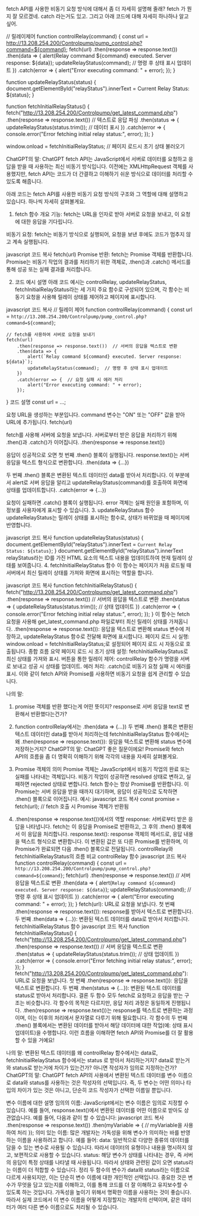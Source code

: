 

fetch API를 사용한 비동기 요청 방식에 대해서 좀 더 자세히 설명해 줄래?
fetch 가 뭔지 잘 모르겠네. catch 라는거도 있고. 그리고 아래 코드에 대해 자세히 하나하나 알고 싶어.

// 릴레이제어
function controlRelay(command) {
    const url = http://13.208.254.200/Controlpump/pump_control.php?command=${command};
    fetch(url)
        .then(response => response.text())
        .then(data => {
            alert(Relay command ${command} executed. Server response: ${data});
            updateRelayStatus(command);  // 명령 후 상태 표시 업데이트
        })
        .catch(error => {
            alert("Error executing command: " + error);
        });
}

function updateRelayStatus(status) {
    document.getElementById("relayStatus").innerText = Current Relay Status: ${status};
}

function fetchInitialRelayStatus() {
    fetch("http://13.208.254.200/Controlpump/get_latest_command.php")
        .then(response => response.text())  // 텍스트로 응답 파싱
        .then(status => {
            updateRelayStatus(status.trim()); // 데이터 표시
        })
        .catch(error => {
            console.error("Error fetching initial relay status:", error);
        });
}

window.onload = fetchInitialRelayStatus;  // 페이지 로드시 초기 상태 불러오기

ChatGPT의 말:
ChatGPT
fetch API는 JavaScript에서 서버로 데이터를 요청하고 응답을 받을 때 사용하는 최신 비동기 방식입니다. 이전에는 XMLHttpRequest 객체를 사용했지만, fetch API는 코드가 더 간결하고 이해하기 쉬운 방식으로 데이터를 처리할 수 있도록 해줍니다.

아래 코드는 fetch API를 사용한 비동기 요청 방식의 구조와 그 역할에 대해 설명하고 있습니다. 하나씩 자세히 살펴볼게요.

1. fetch 함수 개요
기능: fetch는 URL을 인자로 받아 서버로 요청을 보내고, 이 요청에 대한 응답을 기다립니다.

비동기 요청: fetch는 비동기 방식으로 실행되어, 요청을 보낸 후에도 코드가 멈추지 않고 계속 실행됩니다.

javascript
코드 복사
fetch(url)
Promise 반환: fetch는 Promise 객체를 반환합니다. Promise는 비동기 작업의 결과를 처리하기 위한 객체로, .then()과 .catch() 메서드를 통해 성공 또는 실패 결과를 처리합니다.

2. 코드 예시 설명
아래 코드 예시는 controlRelay, updateRelayStatus, fetchInitialRelayStatus라는 세 가지 주요 함수로 구성되어 있으며, 각 함수는 비동기 요청을 사용해 릴레이 상태를 제어하고 페이지에 표시합니다.

javascript
코드 복사
// 릴레이 제어
function controlRelay(command) {
    const url = `http://13.208.254.200/Controlpump/pump_control.php?command=${command}`;

    // fetch를 사용하여 서버로 요청을 보내기
    fetch(url)
        .then(response => response.text())  // 서버의 응답을 텍스트로 변환
        .then(data => {
            alert(`Relay command ${command} executed. Server response: ${data}`);
            updateRelayStatus(command);  // 명령 후 상태 표시 업데이트
        })
        .catch(error => {  // 요청 실패 시 에러 처리
            alert("Error executing command: " + error);
        });
}
코드 설명
const url = ...;

요청 URL을 생성하는 부분입니다. command 변수는 "ON" 또는 "OFF" 값을 받아 URL에 추가됩니다.
fetch(url)

fetch를 사용해 서버에 요청을 보냅니다.
서버로부터 받은 응답을 처리하기 위해 .then()과 .catch()가 이어집니다.
.then(response => response.text())

응답이 성공적으로 오면 첫 번째 .then() 블록이 실행됩니다.
response.text()는 서버 응답을 텍스트 형식으로 변환합니다.
.then(data => {...})

두 번째 .then() 블록은 변환된 텍스트 데이터인 data를 받아서 처리합니다.
이 부분에서 alert로 서버 응답을 알리고 updateRelayStatus(command)를 호출하여 화면에 상태를 업데이트합니다.
.catch(error => {...})

요청이 실패하면 .catch() 블록이 실행됩니다.
error 객체는 실패 원인을 포함하며, 이 정보를 사용자에게 표시할 수 있습니다.
3. updateRelayStatus 함수
updateRelayStatus는 릴레이 상태를 표시하는 함수로, 상태가 바뀌었을 때 페이지에 반영합니다.

javascript
코드 복사
function updateRelayStatus(status) {
    document.getElementById("relayStatus").innerText = `Current Relay Status: ${status}`;
}
document.getElementById("relayStatus").innerText
relayStatus라는 ID를 가진 HTML 요소의 텍스트 내용을 업데이트하여 현재 릴레이 상태를 보여줍니다.
4. fetchInitialRelayStatus 함수
이 함수는 페이지가 처음 로드될 때 서버에서 최신 릴레이 상태를 가져와 화면에 표시하는 역할을 합니다.

javascript
코드 복사
function fetchInitialRelayStatus() {
    fetch("http://13.208.254.200/Controlpump/get_latest_command.php")
        .then(response => response.text())  // 서버의 응답을 텍스트로 변환
        .then(status => {
            updateRelayStatus(status.trim()); // 상태 업데이트
        })
        .catch(error => {
            console.error("Error fetching initial relay status:", error);
        });
}
이 함수는 fetch 요청을 사용해 get_latest_command.php 파일로부터 최신 릴레이 상태를 가져옵니다.
.then(response => response.text()): 응답을 텍스트로 변환해 status 변수에 저장하고, updateRelayStatus 함수로 전달해 화면에 표시합니다.
페이지 로드 시 실행: window.onload = fetchInitialRelayStatus;로 설정되어 페이지 로드 시 자동으로 호출됩니다.
종합 흐름 요약
페이지 로드 시 초기 상태 설정: fetchInitialRelayStatus로 최신 상태를 가져와 표시.
버튼을 통한 릴레이 제어: controlRelay 함수가 명령을 서버로 보내고 성공 시 상태를 업데이트.
에러 처리: .catch()로 비동기 요청 실패 시 에러를 표시.
이와 같이 fetch API와 Promise를 사용하면 비동기 요청을 쉽게 관리할 수 있습니다.






나의 말:
1. promise 객체를 반환 했다는게 어떤 뜻이지? response로 서버 응답을 text로 변환해서 반환했다는건가?
2.  function controlRelay에서는 .then(data => {...}) 두 번째 .then() 블록은 변환된 텍스트 데이터인 data를 받아서 처리하는데 fetchInitialRelayStatus 함수에서는 왜 .then(response => response.text()): 응답을 텍스트로 변환해 status 변수에 저장하는거지?
ChatGPT의 말:
ChatGPT
좋은 질문이에요! Promise와 fetch API의 흐름을 좀 더 명확히 이해하기 위해 각각의 내용을 자세히 살펴볼게요.

1. Promise 객체의 의미
Promise 객체는 JavaScript에서 비동기 작업의 완료 또는 실패를 나타내는 객체입니다. 비동기 작업이 성공하면 resolved 상태로 변하고, 실패하면 rejected 상태로 변합니다.
fetch 함수는 항상 Promise를 반환합니다. 이 Promise는 서버 응답을 받을 때까지 대기하며, 응답이 성공적으로 도착하면 .then() 블록으로 이어집니다.
예시:
javascript
코드 복사
const promise = fetch(url); // fetch 호출 시 Promise 객체가 반환됨
2. .then(response => response.text())에서의 역할
response: 서버로부터 받은 응답을 나타냅니다. fetch는 이 응답을 Promise로 반환하고, 그 후의 .then() 블록에서 이 응답을 처리합니다.
response.text(): response 객체의 메서드로, 응답 내용을 텍스트 형식으로 변환합니다. 이 변환된 값은 또 다른 Promise를 반환하며, 이 Promise가 완료되면 다음 .then() 블록으로 전달됩니다.
controlRelay와 fetchInitialRelayStatus의 흐름 비교
controlRelay 함수
javascript
코드 복사
function controlRelay(command) {
    const url = `http://13.208.254.200/Controlpump/pump_control.php?command=${command}`;
    fetch(url)
        .then(response => response.text())  // 서버 응답을 텍스트로 변환
        .then(data => {
            alert(`Relay command ${command} executed. Server response: ${data}`);
            updateRelayStatus(command);  // 명령 후 상태 표시 업데이트
        })
        .catch(error => {
            alert("Error executing command: " + error);
        });
}
fetch(url): URL로 요청을 보냅니다.
첫 번째 .then(response => response.text()): response를 받아서 텍스트로 변환합니다.
두 번째 .then(data => {...}): 변환된 텍스트 데이터를 data로 받아서 처리합니다.
fetchInitialRelayStatus 함수
javascript
코드 복사
function fetchInitialRelayStatus() {
    fetch("http://13.208.254.200/Controlpump/get_latest_command.php")
        .then(response => response.text())  // 서버 응답을 텍스트로 변환
        .then(status => {
            updateRelayStatus(status.trim()); // 상태 업데이트
        })
        .catch(error => {
            console.error("Error fetching initial relay status:", error);
        });
}
fetch("http://13.208.254.200/Controlpump/get_latest_command.php"): URL로 요청을 보냅니다.
첫 번째 .then(response => response.text()): 응답을 텍스트로 변환합니다.
두 번째 .then(status => {...}): 변환된 텍스트 데이터를 status로 받아서 처리합니다.
결론
두 함수 모두 fetch로 요청하고 응답을 받는 구조는 비슷합니다. 각 함수의 목적은 다르지만, 응답 처리 과정은 동일하게 진행됩니다.
.then(response => response.text())는 response를 텍스트로 변환하는 과정이며, 이는 이후의 처리에서 문자열로 다루기 위해 필요합니다.
각 함수의 두 번째 .then() 블록에서는 변환된 데이터를 받아서 해당 데이터에 대한 작업(예: 상태 표시 업데이트)을 수행합니다.
이런 흐름을 이해하면 fetch API와 Promise를 더 잘 활용할 수 있을 거예요!






나의 말:
변환된 텍스트 데이터를 왜 controlRelay 함수에서는 data로, fetchInitialRelayStatus 함수에서는 status 로 받아서 처리하는거지? data로 받는거와 status로 받는거에 차이가 있는건가? 아니면 작성자가 임의로 지정하는건가?
ChatGPT의 말:
ChatGPT
fetch API의 사용에서 변환된 텍스트 데이터를 변수 이름으로 data와 status를 사용하는 것은 작성자의 선택입니다. 즉, 두 변수는 어떤 의미나 타입의 차이가 있는 것은 아니고, 단순히 코드 작성자가 선택한 이름일 뿐입니다.

변수 이름에 대한 설명
임의의 이름: JavaScript에서는 변수 이름은 임의로 지정할 수 있습니다. 예를 들어, response.text()에서 변환된 데이터를 어떤 이름으로 받아도 상관없습니다. 예를 들어, 다음과 같이 할 수 있습니다:
javascript
코드 복사
.then(response => response.text())
.then(myVariable => {
    // myVariable을 사용하여 처리
});
의미 있는 이름: 많은 개발자는 가독성을 위해 변수가 의미하는 바를 반영하는 이름을 사용하려고 합니다. 예를 들어:
data: 일반적으로 다양한 종류의 데이터를 담을 수 있는 변수로 사용될 수 있습니다. 따라서 데이터의 유형이나 내용을 명시하지 않고, 보편적으로 사용할 수 있습니다.
status: 해당 변수가 상태를 나타내는 경우, 즉 서버의 응답이 특정 상태를 나타낼 때 사용됩니다. 따라서 상태와 관련된 값이 오면 status라는 이름이 더 적합할 수 있습니다.
정리
두 함수의 변수가 data와 status라는 이름으로 다르게 사용되지만, 이는 단순히 변수 이름에 대한 개인적인 선택입니다.
중요한 것은 변수가 무엇을 담고 있는지를 이해하고, 이를 통해 코드를 더 잘 이해하고 유지보수할 수 있도록 하는 것입니다. 가독성을 높이기 위해서 명확한 이름을 사용하는 것이 좋습니다.
따라서 실제 코드에서 이 변수 이름을 어떻게 지정할지는 개발자의 선택이며, 같은 데이터가 여러 다른 변수 이름으로도 처리될 수 있습니다.